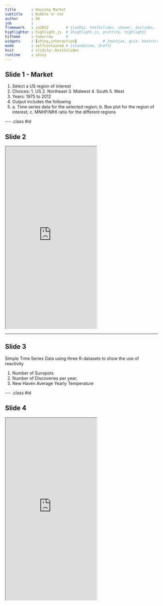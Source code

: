 ```yaml
---
title       : Housing Market 
subtitle    : Bubble or not
author      : SK
job         : 
framework   : io2012        # {io2012, html5slides, shower, dzslides, ...}
highlighter : highlight.js  # {highlight.js, prettify, highlight}
hitheme     : tomorrow      # 
widgets     : [shiny,interactive]            # {mathjax, quiz, bootstrap}
mode        : selfcontained # {standalone, draft}
knit        : slidify::knit2slides
runtime     : shiny
---
```


## Slide 1 - Market

1. Select a US region of interest 
2. Choices: 1. US 2. Northeast 3. Midwest 4. South 5. West
3. Years: 1975 to 2012
4. Output includes the following
5. a. Time series data for the selected region; 
   b. Box plot for the region of interest; 
   c. MNHP/MHI ratio for the different regions

--- .class #id
## Slide 2

<iframe src = 'https://srk-2.shinyapps.io/HousingMarket' height='600px'></iframe>


--- 
## Slide 3



Simple Time Series Data using three R-datasets to show the use of reactivity 


1. Number of Sunspots
2. Number of Discoveries per year; 
3. New Haven Average Yearly Temperature

--- .class #id

## Slide 4

<iframe src = 'https://srk-2.shinyapps.io/ShinyApp_InbuiltDataset' height='600px'></iframe>


